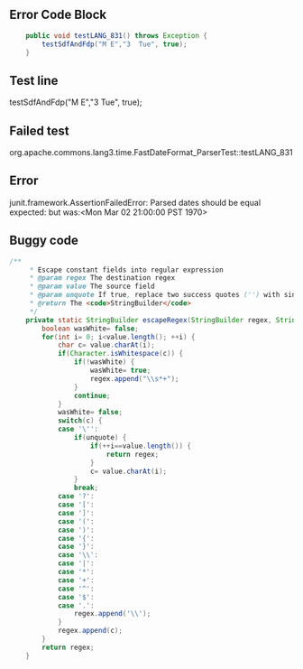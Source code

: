 

## Error Code Block
```java
    public void testLANG_831() throws Exception {
        testSdfAndFdp("M E","3  Tue", true);
    }
```

## Test line
testSdfAndFdp("M E","3  Tue", true);

## Failed test
org.apache.commons.lang3.time.FastDateFormat_ParserTest::testLANG_831

## Error
junit.framework.AssertionFailedError: Parsed dates should be equal expected:<null> but was:<Mon Mar 02 21:00:00 PST 1970>

## Buggy code
```java
/**
     * Escape constant fields into regular expression
     * @param regex The destination regex
     * @param value The source field
     * @param unquote If true, replace two success quotes ('') with single quote (')
     * @return The <code>StringBuilder</code>
     */
    private static StringBuilder escapeRegex(StringBuilder regex, String value, boolean unquote) {
        boolean wasWhite= false;
        for(int i= 0; i<value.length(); ++i) {
            char c= value.charAt(i);
            if(Character.isWhitespace(c)) {
                if(!wasWhite) {
                    wasWhite= true;
                    regex.append("\\s*+");
                }
                continue;
            }
            wasWhite= false;
            switch(c) {
            case '\'':
                if(unquote) {
                    if(++i==value.length()) {
                        return regex;
                    }
                    c= value.charAt(i);
                }
                break;
            case '?':
            case '[':
            case ']':
            case '(':
            case ')':
            case '{':
            case '}':
            case '\\':
            case '|':
            case '*':
            case '+':
            case '^':
            case '$':
            case '.':
                regex.append('\\');
            }
            regex.append(c);
        }
        return regex;
    }
```